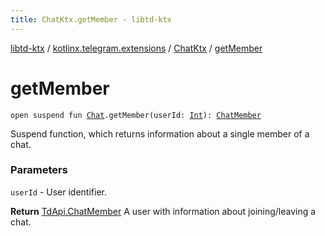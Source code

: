 ```yaml
---
title: ChatKtx.getMember - libtd-ktx
---
```


[libtd-ktx](../../index.html) / [kotlinx.telegram.extensions](../index.html) / [ChatKtx](index.html) / [getMember](./get-member.html)

# getMember

`open suspend fun `[`Chat`](https://tdlibx.github.io/td/docs/org/drinkless/td/libcore/telegram/TdApi/Chat.html)`.getMember(userId: `[`Int`](https://kotlinlang.org/api/latest/jvm/stdlib/kotlin/-int/index.html)`): `[`ChatMember`](https://tdlibx.github.io/td/docs/org/drinkless/td/libcore/telegram/TdApi/ChatMember.html)

Suspend function, which returns information about a single member of a chat.

### Parameters

`userId` - User identifier.

**Return**
[TdApi.ChatMember](https://tdlibx.github.io/td/docs/org/drinkless/td/libcore/telegram/TdApi/ChatMember.html) A user with information about joining/leaving a chat.

